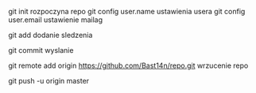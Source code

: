 git init rozpoczyna repo
git config user.name ustawienia usera
git config user.email ustawienie mailag

git add dodanie sledzenia

git commit wyslanie

git remote add origin https://github.com/Bast14n/repo.git wrzucenie repo

git push -u origin master